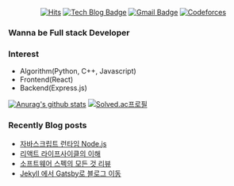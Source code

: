 

<div align=center>
  
[![Hits](https://hits.seeyoufarm.com/api/count/incr/badge.svg?url=https%3A%2F%2Fgithub.com%2FKyun2da)](https://hits.seeyoufarm.com)
[![Tech Blog Badge](http://img.shields.io/badge/-Kyun2da%20blog-black?style=flat-square&logo=blogger&link=https://kyun2da.github.io/)](https://kyun2da.github.io/) 
[![Gmail Badge](https://img.shields.io/badge/-Gmail-d14836?style=flat-square&logo=Gmail&logoColor=white&link=mailto:kyun2da@gmail.com)](mailto:kyun2dot@gmail.com)
[![Codeforces](https://run.kaist.ac.kr/badges/codeforces/kyun2da.svg)](https://codeforces.com/profile/Kyun2da)

</div>

### Wanna be Full stack Developer

### Interest
- Algorithm(Python, C++, Javascript)
- Frontend(React)
- Backend(Express.js)

<div>
  
[![Anurag's github stats](https://github-readme-stats.vercel.app/api?username=Kyun2da&theme=radical&show_icons=true)](https://github.com/anuraghazra/github-readme-stats)
[![Solved.ac프로필](http://mazassumnida.wtf/api/v2/generate_badge?boj=kyun2da)](https://solved.ac/kyun2da)
</div>

### Recently Blog posts
<!-- BLOG-POST-LIST:START -->
- [자바스크립트 런타임 Node.js](https://kyun2da.dev/javascript/자바스크립트-런타임-node.js/)
- [리액트 라이프사이클의 이해](https://kyun2da.dev/react/리액트-라이프사이클의-이해/)
- [소프트웨어 스펙의 모든 것 리뷰](https://kyun2da.dev/책리뷰/소프트웨어-스펙의-모든-것-리뷰/)
- [Jekyll 에서 Gatsby로 블로그 이동](https://kyun2da.dev/Essay/jekyll-에서-gatsby로-블로그-이동/)
<!-- BLOG-POST-LIST:END -->
